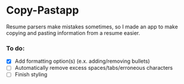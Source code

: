 # Copy-Pastapp

Resume parsers make mistakes sometimes, so I made an app to make copying and pasting information from a resume easier.

### To do:
- [x] Add formatting option(s) (e.x. adding/removing bullets)
- [ ] Automatically remove excess spaces/tabs/erroneous characters
- [ ] Finish styling